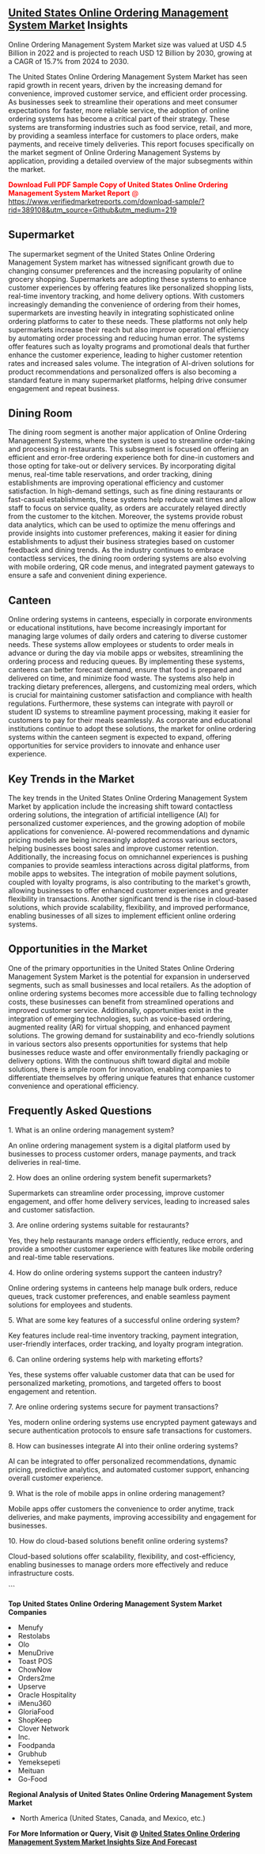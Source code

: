 <h2><a href="https://www.verifiedmarketreports.com/download-sample/?rid=389108&amp;utm_source=Github&amp;utm_medium=219" target="_blank">United States Online Ordering Management System Market</a> Insights</h2><p>Online Ordering Management System Market size was valued at USD 4.5 Billion in 2022 and is projected to reach USD 12 Billion by 2030, growing at a CAGR of 15.7% from 2024 to 2030.</p><p> <p>The United States Online Ordering Management System Market has seen rapid growth in recent years, driven by the increasing demand for convenience, improved customer service, and efficient order processing. As businesses seek to streamline their operations and meet consumer expectations for faster, more reliable service, the adoption of online ordering systems has become a critical part of their strategy. These systems are transforming industries such as food service, retail, and more, by providing a seamless interface for customers to place orders, make payments, and receive timely deliveries. This report focuses specifically on the market segment of Online Ordering Management Systems by application, providing a detailed overview of the major subsegments within the market. <p><span class=""><span style="color: #ff0000;"><strong>Download Full PDF Sample Copy of United States Online Ordering Management System Market Report</strong> @ </span><a href="https://www.verifiedmarketreports.com/download-sample/?rid=389108&amp;utm_source=Github&amp;utm_medium=219" target="_blank">https://www.verifiedmarketreports.com/download-sample/?rid=389108&amp;utm_source=Github&amp;utm_medium=219</a></span></p></p> <h2>Supermarket</h2> <p>The supermarket segment of the United States Online Ordering Management System market has witnessed significant growth due to changing consumer preferences and the increasing popularity of online grocery shopping. Supermarkets are adopting these systems to enhance customer experiences by offering features like personalized shopping lists, real-time inventory tracking, and home delivery options. With customers increasingly demanding the convenience of ordering from their homes, supermarkets are investing heavily in integrating sophisticated online ordering platforms to cater to these needs. These platforms not only help supermarkets increase their reach but also improve operational efficiency by automating order processing and reducing human error. The systems offer features such as loyalty programs and promotional deals that further enhance the customer experience, leading to higher customer retention rates and increased sales volume. The integration of AI-driven solutions for product recommendations and personalized offers is also becoming a standard feature in many supermarket platforms, helping drive consumer engagement and repeat business.</p> <h2>Dining Room</h2> <p>The dining room segment is another major application of Online Ordering Management Systems, where the system is used to streamline order-taking and processing in restaurants. This subsegment is focused on offering an efficient and error-free ordering experience both for dine-in customers and those opting for take-out or delivery services. By incorporating digital menus, real-time table reservations, and order tracking, dining establishments are improving operational efficiency and customer satisfaction. In high-demand settings, such as fine dining restaurants or fast-casual establishments, these systems help reduce wait times and allow staff to focus on service quality, as orders are accurately relayed directly from the customer to the kitchen. Moreover, the systems provide robust data analytics, which can be used to optimize the menu offerings and provide insights into customer preferences, making it easier for dining establishments to adjust their business strategies based on customer feedback and dining trends. As the industry continues to embrace contactless services, the dining room ordering systems are also evolving with mobile ordering, QR code menus, and integrated payment gateways to ensure a safe and convenient dining experience.</p> <h2>Canteen</h2> <p>Online ordering systems in canteens, especially in corporate environments or educational institutions, have become increasingly important for managing large volumes of daily orders and catering to diverse customer needs. These systems allow employees or students to order meals in advance or during the day via mobile apps or websites, streamlining the ordering process and reducing queues. By implementing these systems, canteens can better forecast demand, ensure that food is prepared and delivered on time, and minimize food waste. The systems also help in tracking dietary preferences, allergens, and customizing meal orders, which is crucial for maintaining customer satisfaction and compliance with health regulations. Furthermore, these systems can integrate with payroll or student ID systems to streamline payment processing, making it easier for customers to pay for their meals seamlessly. As corporate and educational institutions continue to adopt these solutions, the market for online ordering systems within the canteen segment is expected to expand, offering opportunities for service providers to innovate and enhance user experience.</p> <h2>Key Trends in the Market</h2> <p>The key trends in the United States Online Ordering Management System Market by application include the increasing shift toward contactless ordering solutions, the integration of artificial intelligence (AI) for personalized customer experiences, and the growing adoption of mobile applications for convenience. AI-powered recommendations and dynamic pricing models are being increasingly adopted across various sectors, helping businesses boost sales and improve customer retention. Additionally, the increasing focus on omnichannel experiences is pushing companies to provide seamless interactions across digital platforms, from mobile apps to websites. The integration of mobile payment solutions, coupled with loyalty programs, is also contributing to the market's growth, allowing businesses to offer enhanced customer experiences and greater flexibility in transactions. Another significant trend is the rise in cloud-based solutions, which provide scalability, flexibility, and improved performance, enabling businesses of all sizes to implement efficient online ordering systems.</p> <h2>Opportunities in the Market</h2> <p>One of the primary opportunities in the United States Online Ordering Management System Market is the potential for expansion in underserved segments, such as small businesses and local retailers. As the adoption of online ordering systems becomes more accessible due to falling technology costs, these businesses can benefit from streamlined operations and improved customer service. Additionally, opportunities exist in the integration of emerging technologies, such as voice-based ordering, augmented reality (AR) for virtual shopping, and enhanced payment solutions. The growing demand for sustainability and eco-friendly solutions in various sectors also presents opportunities for systems that help businesses reduce waste and offer environmentally friendly packaging or delivery options. With the continuous shift toward digital and mobile solutions, there is ample room for innovation, enabling companies to differentiate themselves by offering unique features that enhance customer convenience and operational efficiency.</p> <h2>Frequently Asked Questions</h2> <p>1. What is an online ordering management system?</p> <p>An online ordering management system is a digital platform used by businesses to process customer orders, manage payments, and track deliveries in real-time.</p> <p>2. How does an online ordering system benefit supermarkets?</p> <p>Supermarkets can streamline order processing, improve customer engagement, and offer home delivery services, leading to increased sales and customer satisfaction.</p> <p>3. Are online ordering systems suitable for restaurants?</p> <p>Yes, they help restaurants manage orders efficiently, reduce errors, and provide a smoother customer experience with features like mobile ordering and real-time table reservations.</p> <p>4. How do online ordering systems support the canteen industry?</p> <p>Online ordering systems in canteens help manage bulk orders, reduce queues, track customer preferences, and enable seamless payment solutions for employees and students.</p> <p>5. What are some key features of a successful online ordering system?</p> <p>Key features include real-time inventory tracking, payment integration, user-friendly interfaces, order tracking, and loyalty program integration.</p> <p>6. Can online ordering systems help with marketing efforts?</p> <p>Yes, these systems offer valuable customer data that can be used for personalized marketing, promotions, and targeted offers to boost engagement and retention.</p> <p>7. Are online ordering systems secure for payment transactions?</p> <p>Yes, modern online ordering systems use encrypted payment gateways and secure authentication protocols to ensure safe transactions for customers.</p> <p>8. How can businesses integrate AI into their online ordering systems?</p> <p>AI can be integrated to offer personalized recommendations, dynamic pricing, predictive analytics, and automated customer support, enhancing overall customer experience.</p> <p>9. What is the role of mobile apps in online ordering management?</p> <p>Mobile apps offer customers the convenience to order anytime, track deliveries, and make payments, improving accessibility and engagement for businesses.</p> <p>10. How do cloud-based solutions benefit online ordering systems?</p> <p>Cloud-based solutions offer scalability, flexibility, and cost-efficiency, enabling businesses to manage orders more effectively and reduce infrastructure costs.</p> ```</p><p><strong>Top United States Online Ordering Management System Market Companies</strong></p><div data-test-id=""><p><li>Menufy</li><li> Restolabs</li><li> Olo</li><li> MenuDrive</li><li> Toast POS</li><li> ChowNow</li><li> Orders2me</li><li> Upserve</li><li> Oracle Hospitality</li><li> iMenu360</li><li> GloriaFood</li><li> ShopKeep</li><li> Clover Network</li><li> Inc.</li><li> Foodpanda</li><li> Grubhub</li><li> Yemeksepeti</li><li> Meituan</li><li> Go-Food</li></p><div><strong>Regional Analysis of&nbsp;United States Online Ordering Management System Market</strong></div><ul><li dir="ltr"><p dir="ltr">North America&nbsp;(United States, Canada, and Mexico, etc.)</p></li></ul><p><strong>For More Information or Query, Visit @&nbsp;</strong><strong><a href="https://www.verifiedmarketreports.com/product/online-ordering-management-system-market/?utm_source=Github&amp;utm_medium=219" target="_blank">United States Online Ordering Management System Market Insights Size And Forecast</a></strong></p></div>

